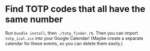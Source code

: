 # Find TOTP codes that all have the same number

Run `bundle install`, then `./totp_finder.rb`. Then you can import `totp_ical.ics` into your Google Calendar! (Maybe create a separate calendar for these events, so you can delete them easily.)
